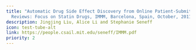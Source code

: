 ```yaml
---
title: "Automatic Drug Side Effect Discovery from Online Patient-Submitted
  Reviews: Focus on Statin Drugs, IMMM, Barcelona, Spain, October, 2011."
description: Jingjing Liu, Alice Li and Stephanie Seneff
icon: test-tube-alt
link: https://people.csail.mit.edu/seneff/IMMM.pdf
priority: 2
---
```

